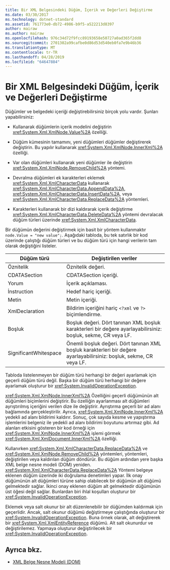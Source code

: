 ```yaml
---
title: Bir XML Belgesindeki Düğüm, İçerik ve Değerleri Değiştirme
ms.date: 03/30/2017
ms.technology: dotnet-standard
ms.assetid: 761773e0-db72-4986-b9f5-a522213d8397
author: mairaw
ms.author: mairaw
ms.openlocfilehash: 976c34d72f9fcc89193658e50727a0ad365f2dd8
ms.sourcegitcommit: 2701302a99cafbe0d86d53d540eb0fa7e9b46b36
ms.translationtype: MT
ms.contentlocale: tr-TR
ms.lasthandoff: 04/28/2019
ms.locfileid: "64647884"
---
```

# <a name="modifying-nodes-content-and-values-in-an-xml-document"></a>Bir XML Belgesindeki Düğüm, İçerik ve Değerleri Değiştirme
Düğümler ve belgedeki içeriği değiştirebilirsiniz birçok yolu vardır. Şunları yapabilirsiniz:  
  
- Kullanarak düğümlerin içerik modelini değiştirin <xref:System.Xml.XmlNode.Value%2A> özelliği.  
  
- Düğüm kümesinin tamamını, yeni düğümleri düğümler değiştirerek değiştirin. Bu yapılır kullanarak <xref:System.Xml.XmlNode.InnerXml%2A> özelliği.  
  
- Var olan düğümleri kullanarak yeni düğümler ile değiştirin <xref:System.Xml.XmlNode.RemoveChild%2A> yöntemi.  
  
- Devralma düğümleri ek karakterleri eklemek <xref:System.Xml.XmlCharacterData> kullanarak <xref:System.Xml.XmlCharacterData.AppendData%2A>, <xref:System.Xml.XmlCharacterData.InsertData%2A>, veya <xref:System.Xml.XmlCharacterData.ReplaceData%2A> yöntemleri.  
  
- Karakterleri kullanarak bir dizi kaldırarak içerik değiştirme <xref:System.Xml.XmlCharacterData.DeleteData%2A> yöntemi devralacak düğüm türleri üzerinde <xref:System.Xml.XmlCharacterData>.  
  
 Bir düğümün değerini değiştirmek için basit bir yöntem kullanmaktır `node.Value = "new value";`. Aşağıdaki tabloda, bu tek satırlık bir kod üzerinde çalıştığı düğüm türleri ve bu düğüm türü için hangi verilerin tam olarak değiştiğini listeler.  
  
|Düğüm türü|Değiştirilen veriler|  
|---------------|------------------|  
|Öznitelik|Öznitelik değeri.|  
|CDATASection|CDATASection içeriği.|  
|Yorum|İçerik açıklaması.|  
|İnstruction|Hedef hariç içeriği.|  
|Metin|Metin içeriği.|  
|XmlDeclaration|Bildirim içeriğini hariç `<?xml` ve `?>` biçimlendirme.|  
|Boşluk|Boşluk değeri. Dört tanınan XML boşluk karakterleri bir değere ayarlayabilirsiniz: boşluk, sekme, CR veya LF.|  
|SignificantWhitespace|Önemli boşluk değeri. Dört tanınan XML boşluk karakterleri bir değere ayarlayabilirsiniz: boşluk, sekme, CR veya LF.|  
  
 Tabloda listelenmeyen bir düğüm türü herhangi bir değeri ayarlamak için geçerli düğüm türü değil. Başka bir düğüm türü herhangi bir değere ayarlamak oluşturur bir <xref:System.InvalidOperationException>.  
  
 <xref:System.Xml.XmlNode.InnerXml%2A> Özelliğini geçerli düğümünün alt düğümleri biçimlerini değiştirir. Bu özelliğin ayarlanması alt düğümleri ayrıştırılmış içeriğini verilen dize ile değiştirir. Ayrıştırma geçerli bir ad alanı bağlamında gerçekleştirilir. Ayrıca, <xref:System.Xml.XmlNode.InnerXml%2A> yedekli ad alanı bildirimi kaldırır. Sonuç, çok sayıda kesme ve yapıştırma işlemlerini belgeniz ile yedekli ad alanı bildirimi boyutunu artırmaz gibi. Ad alanları etkisini gösteren bir kod örneği için <xref:System.Xml.XmlNode.InnerXml%2A> işlemi görmek <xref:System.Xml.XmlDocument.InnerXml%2A> özelliği.  
  
 Kullanırken <xref:System.Xml.XmlCharacterData.ReplaceData%2A> ve <xref:System.Xml.XmlNode.RemoveChild%2A> yöntemleri, yöntemleri, değiştirilen veya kaldırılan düğüm döndürür. Bu düğüm ardından yere başka XML belge nesne modeli (DOM) yeniden. <xref:System.Xml.XmlCharacterData.ReplaceData%2A> Yöntemi belgeye eklenen düğüm üzerinde iki doğrulama denetimleri yapar. İlk onay düğümünün alt düğümleri türüne sahip olabilecek bir düğümün alt düğümü gelmektedir sağlar. İkinci onay eklenen düğüm alt gelmektedir düğümünün üst öğesi değil sağlar. Bunlardan biri ihlal koşulları oluşturur bir <xref:System.InvalidOperationException>.  
  
 Eklemek veya salt okunur bir alt düzenlenebilir bir düğümden kaldırmak için geçerlidir. Ancak, salt okunur düğümü değiştirmeye çalıştığında oluşturur bir <xref:System.InvalidOperationException>. Buna örnek olarak, alt değiştirerek bir <xref:System.Xml.XmlEntityReference> düğümü. Alt salt okunurdur ve değiştirilemez. Yapmaya oluşturur değiştirilecek bir <xref:System.InvalidOperationException>.  
  
## <a name="see-also"></a>Ayrıca bkz.

- [XML Belge Nesne Modeli (DOM)](../../../../docs/standard/data/xml/xml-document-object-model-dom.md)
